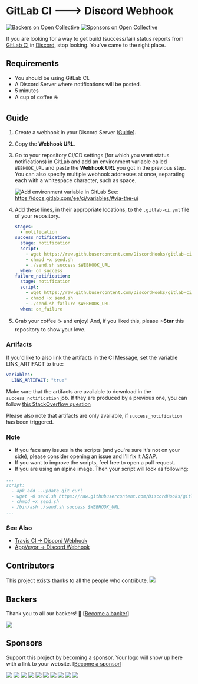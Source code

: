 # GitLab CI 🡒 Discord Webhook
[![Backers on Open Collective](https://opencollective.com/discordhooks/backers/badge.svg)](#backers)
 [![Sponsors on Open Collective](https://opencollective.com/discordhooks/sponsors/badge.svg)](#sponsors)

If you are looking for a way to get build (success/fail) status reports from
[GitLab CI](https://gitlab.com) in [Discord](https://discordapp.com), stop
looking. You've came to the right place.

## Requirements
-  You should be using GitLab CI.
-  A Discord Server where notifications will be posted.
-  5 minutes
-  A cup of coffee ☕

## Guide
1.  Create a webhook in your Discord Server ([Guide](https://support.discordapp.com/hc/en-us/articles/228383668-Intro-to-Webhooks)).

1.  Copy the **Webhook URL**.

1.  Go to your repository CI/CD settings (for which you want status notifications)
    in GitLab and add an environment variable called `WEBHOOK_URL` and paste
    the **Webhook URL** you got in the previous step. You can also specify
    multiple webhook addresses at once, separating each with a whitespace
    character, such as space.

    ![Add environment variable in GitLab](https://docs.gitlab.com/ee/ci/variables/img/new_custom_variables_example.png)
    See: https://docs.gitlab.com/ee/ci/variables/#via-the-ui

1.  Add these lines, in their appropriate locations, to the `.gitlab-ci.yml`
    file of your repository.

    ```yaml
    stages:
      - notification
    success_notification:
      stage: notification
      script:
        - wget https://raw.githubusercontent.com/DiscordHooks/gitlab-ci-discord-webhook/master/send.sh
        - chmod +x send.sh
        - ./send.sh success $WEBHOOK_URL
      when: on_success
    failure_notification:
      stage: notification
      script:
        - wget https://raw.githubusercontent.com/DiscordHooks/gitlab-ci-discord-webhook/master/send.sh
        - chmod +x send.sh
        - ./send.sh failure $WEBHOOK_URL
      when: on_failure
    ```

1.  Grab your coffee ☕ and enjoy! And, if you liked this, please ⭐**Star**
    this repository to show your love.

### Artifacts

  If you'd like to also link the artifacts in the CI Message, set the variable LINK_ARTIFACT to true:

  ```yaml
  variables:
    LINK_ARTIFACT: "true"
  ```

  Make sure that the artifacts are available to download in the ```success_notification``` job. If they are produced by a previous one, you can follow [this StackOverflow question](https://stackoverflow.com/questions/38140996/how-can-i-pass-artifacts-to-another-stage "this StackOverflow question")

  Please also note that artifacts are only available, if ```success_notification``` has been triggered. 

### Note
-  If you face any issues in the scripts (and you're sure it's not on your side),
please consider opening an issue and I'll fix it ASAP.
-  If you want to improve the scripts, feel free to open a pull request.
-  If you are using an alpine image. Then your script will look as following:
```yaml
...
script:
  - apk add --update git curl
  - wget -O send.sh https://raw.githubusercontent.com/DiscordHooks/gitlab-ci-discord-webhook/master/send.sh
  - chmod +x send.sh
  - /bin/ash ./send.sh success $WEBHOOK_URL
...
```

### See Also
-  [Travis CI -> Discord Webhook](https://github.com/DiscordHooks/travis-ci-discord-webhook)
-  [AppVeyor -> Discord Webhook](https://github.com/DiscordHooks/appveyor-discord-webhook)

## Contributors

This project exists thanks to all the people who contribute. <img src="https://opencollective.com/DiscordHooks/contributors.svg?width=890&button=false" />


## Backers

Thank you to all our backers! 🙏 [[Become a backer](https://opencollective.com/DiscordHooks#backer)]

<a href="https://opencollective.com/DiscordHooks#backers" target="_blank"><img src="https://opencollective.com/DiscordHooks/backers.svg?width=890"></a>


## Sponsors

Support this project by becoming a sponsor. Your logo will show up here with a link to your website. [[Become a sponsor](https://opencollective.com/DiscordHooks#sponsor)]

<a href="https://opencollective.com/DiscordHooks/sponsor/0/website" target="_blank"><img src="https://opencollective.com/DiscordHooks/sponsor/0/avatar.svg"></a>
<a href="https://opencollective.com/DiscordHooks/sponsor/1/website" target="_blank"><img src="https://opencollective.com/DiscordHooks/sponsor/1/avatar.svg"></a>
<a href="https://opencollective.com/DiscordHooks/sponsor/2/website" target="_blank"><img src="https://opencollective.com/DiscordHooks/sponsor/2/avatar.svg"></a>
<a href="https://opencollective.com/DiscordHooks/sponsor/3/website" target="_blank"><img src="https://opencollective.com/DiscordHooks/sponsor/3/avatar.svg"></a>
<a href="https://opencollective.com/DiscordHooks/sponsor/4/website" target="_blank"><img src="https://opencollective.com/DiscordHooks/sponsor/4/avatar.svg"></a>
<a href="https://opencollective.com/DiscordHooks/sponsor/5/website" target="_blank"><img src="https://opencollective.com/DiscordHooks/sponsor/5/avatar.svg"></a>
<a href="https://opencollective.com/DiscordHooks/sponsor/6/website" target="_blank"><img src="https://opencollective.com/DiscordHooks/sponsor/6/avatar.svg"></a>
<a href="https://opencollective.com/DiscordHooks/sponsor/7/website" target="_blank"><img src="https://opencollective.com/DiscordHooks/sponsor/7/avatar.svg"></a>
<a href="https://opencollective.com/DiscordHooks/sponsor/8/website" target="_blank"><img src="https://opencollective.com/DiscordHooks/sponsor/8/avatar.svg"></a>
<a href="https://opencollective.com/DiscordHooks/sponsor/9/website" target="_blank"><img src="https://opencollective.com/DiscordHooks/sponsor/9/avatar.svg"></a>
